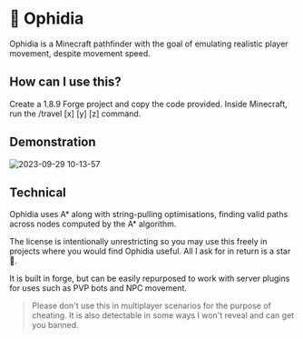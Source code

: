 # 🐍 Ophidia

Ophidia is a Minecraft pathfinder with the goal of emulating realistic player movement, despite movement speed.

## How can I use this?

Create a 1.8.9 Forge project and copy the code provided. Inside Minecraft, run the /travel [x] [y] [z] command.

## Demonstration

![2023-09-29 10-13-57](https://github.com/roger1337/Ophidia/assets/85001442/24af5894-2ba8-4a66-9ebc-70adebfe393c)


## Technical

Ophidia uses A* along with string-pulling optimisations, finding valid paths across nodes computed by the A* algorithm.

The license is intentionally unrestricting so you may use this freely in projects where you would find Ophidia useful. All I ask for in return is a star 🙂.

It is built in forge, but can be easily repurposed to work with server plugins for uses such as PVP bots and NPC movement.

> Please don't use this in multiplayer scenarios for the purpose of cheating. It is also detectable in some ways I won't reveal and can get you banned.

